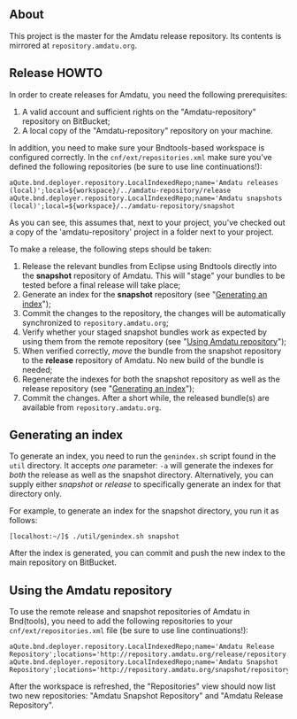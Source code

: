 ## About

This project is the master for the Amdatu release repository. Its contents is
mirrored at `repository.amdatu.org`.

## Release HOWTO

In order to create releases for Amdatu, you need the following prerequisites:

1. A valid account and sufficient rights on the "Amdatu-repository" repository
on BitBucket;
2. A local copy of the "Amdatu-repository" repository on your machine.

In addition, you need to make sure your Bndtools-based workspace is configured
correctly. In the `cnf/ext/repositories.xml` make sure you've defined the
following repositories (be sure to use line continuations!):

	aQute.bnd.deployer.repository.LocalIndexedRepo;name='Amdatu releases (local)';local=${workspace}/../amdatu-repository/release
	aQute.bnd.deployer.repository.LocalIndexedRepo;name='Amdatu snapshots (local)';local=${workspace}/../amdatu-repository/snapshot

As you can see, this assumes that, next to your project, you've checked out a
copy of the 'amdatu-repository' project in a folder next to your project.

To make a release, the following steps should be taken:

1. Release the relevant bundles from Eclipse using Bndtools directly into the
**snapshot** repository of Amdatu. This will "stage" your bundles to be tested
before a final release will take place;
2. Generate an index for the **snapshot** repository (see "[Generating an
index](#genindex)");
3. Commit the changes to the repository, the changes will be automatically
synchronized to `repository.amdatu.org`;
4. Verify whether your staged snapshot bundles work as expected by using them
from the remote repository (see "[Using Amdatu repository](#useremoterepo)");
5. When verified correctly, *move* the bundle from the snapshot repository to
the **release** repository of Amdatu. No new build of the bundle is needed;
6. Regenerate the indexes for both the snapshot repository as well as the
release repository (see "[Generating an index](#genindex)");
7. Commit the changes. After a short while, the released bundle(s) are
available from `repository.amdatu.org`.

## Generating an index

To generate an index, you need to run the `genindex.sh` script found in the
`util` directory. It accepts *one* parameter: `-a` will generate the indexes
for *both* the release as well as the snapshot directory. Alternatively, you
can supply either *snapshot* or *release* to specifically generate an index
for that directory only.

For example, to generate an index for the snapshot directory, you run it as
follows:

    [localhost:~/]$ ./util/genindex.sh snapshot

After the index is generated, you can commit and push the new index to the main
repository on BitBucket.

## Using the Amdatu repository 

To use the remote release and snapshot repositories of Amdatu in Bnd(tools),
you need to add the following repositories to your `cnf/ext/repositories.xml`
file (be sure to use line continuations!):

    aQute.bnd.deployer.repository.LocalIndexedRepo;name='Amdatu Release Repository';locations='http://repository.amdatu.org/release/repository.xml'
    aQute.bnd.deployer.repository.LocalIndexedRepo;name='Amdatu Snapshot Repository';locations='http://repository.amdatu.org/snapshot/repository.xml'

After the workspace is refreshed, the "Repositories" view should now list two
new repositories: "Amdatu Snapshot Repository" and "Amdatu Release Repository".

